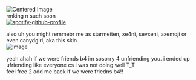 <img src="https://komarev.com/ghpvc/?username=s7ri&color=ff6f66&label=losers" alt="Centered Image"> <br>
rmking n such soon <br>
[![spotify-github-profile](https://spotify-github-profile.kittinanx.com/api/view?uid=314xywmy3fz5mnbhz4bpwdjbapfe&cover_image=true&theme=novatorem&show_offline=false&background_color=121212&interchange=false&bar_color=53b14f&bar_color_cover=false)](https://github.com/kittinan/spotify-github-profile)

also uh you might remmebr me as starmeiten, xe4ni, sevxeni, axemoji or even canydgirl, aka this skin <br>
![image](https://github.com/user-attachments/assets/9b945139-0f7d-4ae6-9f04-4cfaeef20f5c) <br>

yeah ahah if we were friends b4 im sosorry 4 unfriending you. i ended up ufriending like everyone cs i was not doing well T_T <br>
feel free 2 add me back if we were friedns b4!! <br>




















 
















<!--
**s7ri/s7ri** is a ✨ _special_ ✨ repository because its `README.md` (this file) appears on your GitHub profile.

Here are some ideas to get you started:

- 🔭 I’m currently working on ...
- 🌱 I’m currently learning ...
- 👯 I’m looking to collaborate on ...
- 🤔 I’m looking for help with ...
- 💬 Ask me about ...
- 📫 How to reach me: ...
- 😄 Pronouns: ...
- ⚡ Fun fact: ...
-->
